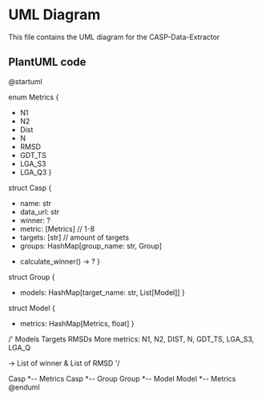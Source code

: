 # UML Diagram
This file contains the UML diagram for the CASP-Data-Extractor

## PlantUML code
@startuml

enum Metrics {
- N1
- N2
- Dist
- N
- RMSD
- GDT_TS
- LGA_S3
- LGA_Q3
  }

struct Casp {
- name: str
- data_url: str
- winner: ?
- metric: [Metrics] // 1-8
- targets: [str] // amount of targets
- groups: HashMap[group_name: str, Group]
+ calculate_winner() -> ?
  }

struct Group {
- models: HashMap[target_name: str, List[Model]]
  }

struct Model {
- metrics: HashMap[Metrics, float]
  }

/'
Models
Targets
RMSDs
More metrics: N1, N2, DIST, N, GDT_TS, LGA_S3, LGA_Q


-> List of winner & List of RMSD
'/

Casp *-- Metrics
Casp *-- Group
Group *-- Model
Model *-- Metrics
@enduml
